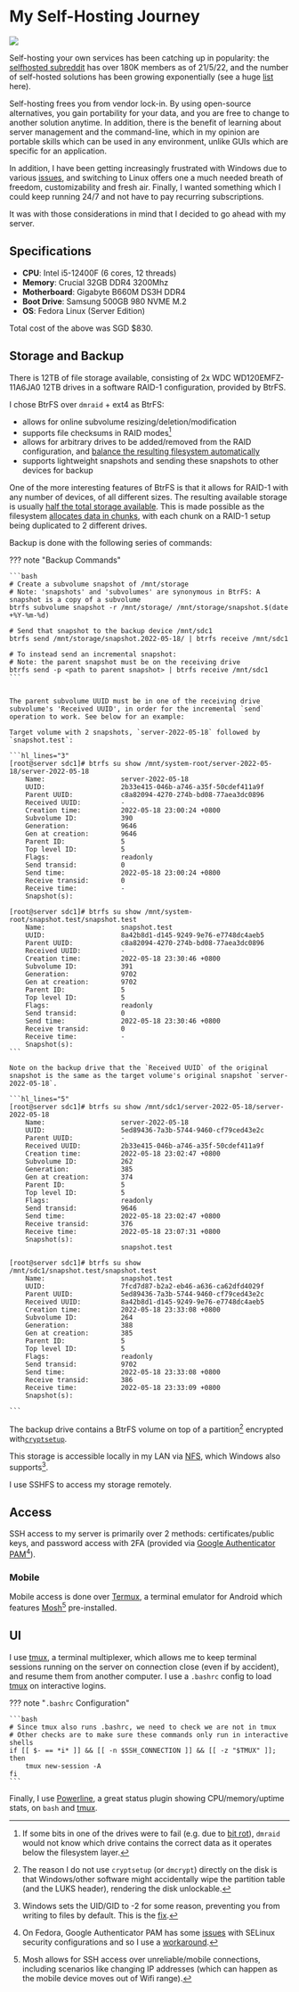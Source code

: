 # My Self-Hosting Journey

![](../static/images/2022-05-22/neofetch.jpg)

Self-hosting your own services has been catching up in popularity: the [selfhosted subreddit][selfhosted] has over 180K members as of 21/5/22, and the number of self-hosted solutions has been growing exponentially (see a huge [list][awesome-selfhosted] here).

Self-hosting frees you from vendor lock-in. By using open-source alternatives, you gain portability for your data, and you are free to change to another solution anytime. In addition, there is the benefit of learning about server management and the command-line, which in my opinion are portable skills which can be used in any environment, unlike GUIs which are specific for an application.

In addition, I have been getting increasingly frustrated with Windows due to various [issues](2022-02-27-my-computing-philosophy.md#stable-open-source-environment), and switching to Linux offers one a much needed breath of freedom, customizability and fresh air. Finally, I wanted something which I could keep running 24/7 and not have to pay recurring subscriptions.

It was with those considerations in mind that I decided to go ahead with my server.

## Specifications


- **CPU**: Intel i5-12400F (6 cores, 12 threads)
- **Memory**: Crucial 32GB DDR4 3200Mhz
- **Motherboard**: Gigabyte B660M DS3H DDR4
- **Boot Drive**: Samsung 500GB 980 NVME M.2
- **OS**: Fedora Linux (Server Edition)

Total cost of the above was SGD $830.

## Storage and Backup

There is 12TB of file storage available, consisting of 2x WDC WD120EMFZ-11A6JA0 12TB drives in a software RAID-1 configuration, provided by BtrFS.

I chose BtrFS over `dmraid` + ext4 as BtrFS:

- allows for online subvolume resizing/deletion/modification
- supports file checksums in RAID modes[^bit-rot]
- allows for arbitrary drives to be added/removed from the RAID configuration, and [balance the resulting filesystem automatically][btrfs-adding-new-devices]
- supports lightweight snapshots and sending these snapshots to other devices for backup

One of the more interesting features of BtrFS is that it allows for RAID-1 with any number of devices, of all different sizes. The resulting available storage is usually [half the total storage available][btrfs-storage]. This is made possible as the filesystem [allocates data in chunks][btrfs-data-allocation], with each chunk on a RAID-1 setup being duplicated to 2 different drives.

Backup is done with the following series of commands:

??? note "Backup Commands"

    ```bash
    # Create a subvolume snapshot of /mnt/storage
    # Note: 'snapshots' and 'subvolumes' are synonymous in BtrFS: A snapshot is a copy of a subvolume
    btrfs subvolume snapshot -r /mnt/storage/ /mnt/storage/snapshot.$(date +%Y-%m-%d)

    # Send that snapshot to the backup device /mnt/sdc1
    btrfs send /mnt/storage/snapshot.2022-05-18/ | btrfs receive /mnt/sdc1 

    # To instead send an incremental snapshot:
    # Note: the parent snapshot must be on the receiving drive
    btrfs send -p <path to parent snapshot> | btrfs receive /mnt/sdc1
    ```


    The parent subvolume UUID must be in one of the receiving drive subvolume's 'Received UUID', in order for the incremental `send` operation to work. See below for an example:

    Target volume with 2 snapshots, `server-2022-05-18` followed by `snapshot.test`:
    
    ```hl_lines="3"
    [root@server sdc1]# btrfs su show /mnt/system-root/server-2022-05-18/server-2022-05-18
        Name:                   server-2022-05-18
        UUID:                   2b33e415-046b-a746-a35f-50cdef411a9f
        Parent UUID:            c8a82094-4270-274b-bd08-77aea3dc0896
        Received UUID:          -
        Creation time:          2022-05-18 23:00:24 +0800
        Subvolume ID:           390
        Generation:             9646
        Gen at creation:        9646
        Parent ID:              5
        Top level ID:           5
        Flags:                  readonly
        Send transid:           0
        Send time:              2022-05-18 23:00:24 +0800
        Receive transid:        0
        Receive time:           -
        Snapshot(s):

    [root@server sdc1]# btrfs su show /mnt/system-root/snapshot.test/snapshot.test
        Name:                   snapshot.test
        UUID:                   8a42b8d1-d145-9249-9e76-e7748dc4aeb5
        Parent UUID:            c8a82094-4270-274b-bd08-77aea3dc0896
        Received UUID:          -
        Creation time:          2022-05-18 23:30:46 +0800
        Subvolume ID:           391
        Generation:             9702
        Gen at creation:        9702
        Parent ID:              5
        Top level ID:           5
        Flags:                  readonly
        Send transid:           0
        Send time:              2022-05-18 23:30:46 +0800
        Receive transid:        0
        Receive time:           -
        Snapshot(s):
    ```
   
    Note on the backup drive that the `Received UUID` of the original snapshot is the same as the target volume's original snapshot `server-2022-05-18`.
   
    ```hl_lines="5"
    [root@server sdc1]# btrfs su show /mnt/sdc1/server-2022-05-18/server-2022-05-18
        Name:                   server-2022-05-18
        UUID:                   5ed89436-7a3b-5744-9460-cf79ced43e2c
        Parent UUID:            -
        Received UUID:          2b33e415-046b-a746-a35f-50cdef411a9f
        Creation time:          2022-05-18 23:02:47 +0800
        Subvolume ID:           262
        Generation:             385
        Gen at creation:        374
        Parent ID:              5
        Top level ID:           5
        Flags:                  readonly
        Send transid:           9646
        Send time:              2022-05-18 23:02:47 +0800
        Receive transid:        376
        Receive time:           2022-05-18 23:07:31 +0800
        Snapshot(s):
                                snapshot.test
    
    [root@server sdc1]# btrfs su show /mnt/sdc1/snapshot.test/snapshot.test
        Name:                   snapshot.test
        UUID:                   7fcd7d87-b2a2-eb46-a636-ca62dfd4029f
        Parent UUID:            5ed89436-7a3b-5744-9460-cf79ced43e2c
        Received UUID:          8a42b8d1-d145-9249-9e76-e7748dc4aeb5
        Creation time:          2022-05-18 23:33:08 +0800
        Subvolume ID:           264
        Generation:             388
        Gen at creation:        385
        Parent ID:              5
        Top level ID:           5
        Flags:                  readonly
        Send transid:           9702
        Send time:              2022-05-18 23:33:08 +0800
        Receive transid:        386
        Receive time:           2022-05-18 23:33:09 +0800
        Snapshot(s):

    ```

The backup drive contains a BtrFS volume on top of a partition[^cryptsetup-partition] encrypted with[`cryptsetup`][cryptsetup].

This storage is accessible locally in my LAN via [NFS][nfs], which Windows also supports[^nfs-issues].

I use SSHFS to access my storage remotely.

## Access

SSH access to my server is primarily over 2 methods: certificates/public keys, and password access with 2FA (provided via [Google Authenticator PAM][google-authenticator-pam][^pam-issues]).

### Mobile

Mobile access is done over [Termux][termux], a terminal emulator for Android which features [Mosh][mosh][^mosh] pre-installed.

## UI

I use [tmux][tmux], a terminal multiplexer, which allows me to keep terminal sessions running on the server on connection close (even if by accident), and resume them from another computer. I use a `.bashrc` config to load [tmux][tmux] on interactive logins.

??? note "`.bashrc` Configuration"

    ```bash
    # Since tmux also runs .bashrc, we need to check we are not in tmux
    # Other checks are to make sure these commands only run in interactive shells
    if [[ $- == *i* ]] && [[ -n $SSH_CONNECTION ]] && [[ -z "$TMUX" ]]; then
        tmux new-session -A
    fi
    ```

Finally, I use [Powerline][powerline], a great status plugin showing CPU/memory/uptime stats, on `bash` and [tmux][tmux].

[btrfs-storage]: https://btrfs.wiki.kernel.org/index.php/FAQ#How_much_space_do_I_get_with_unequal_devices_in_RAID-1_mode.3F
[btrfs-data-allocation]: https://btrfs.wiki.kernel.org/index.php/SysadminGuide#Data_usage_and_allocation
[btrfs-adding-new-devices]: https://btrfs.wiki.kernel.org/index.php/Using_Btrfs_with_Multiple_Devices#Adding_new_devices
[selfhosted]: https://www.reddit.com/r/selfhosted/
[awesome-selfhosted]: https://github.com/awesome-selfhosted/awesome-selfhosted
[cryptsetup]: https://gitlab.com/cryptsetup/cryptsetup/-/wikis/FrequentlyAskedQuestions
[nfs]: https://en.wikipedia.org/wiki/Network_File_System
[google-authenticator-pam]: https://github.com/google/google-authenticator-libpam
[termux]: https://termux.com/
[mosh]: https://mosh.org/
[tmux]: https://github.com/tmux/tmux/wiki
[powerline]: https://github.com/powerline/powerline

[^bit-rot]: If some bits in one of the drives were to fail (e.g. due to [bit rot](https://en.wikipedia.org/wiki/Bit_rot)), `dmraid` would not know which drive contains the correct data as it operates below the filesystem layer.
[^cryptsetup-partition]: The reason I do not use `cryptsetup` (or `dmcrypt`) directly on the disk is that Windows/other software might accidentally wipe the partition table (and the LUKS header), rendering the disk unlockable.
[^nfs-issues]: Windows sets the UID/GID to -2 for some reason, preventing you from writing to files by default. This is the [fix](https://rotelok.com/enablefix-write-permissions-on-a-nfs-share-mounted-on-windows-10/).
[^pam-issues]: On Fedora, Google Authenticator PAM has some [issues](https://github.com/google/google-authenticator-libpam/issues/101) with SELinux security configurations and so I use a [workaround](https://github.com/google/google-authenticator-libpam/issues/101#issuecomment-997533681).
[^mosh]: Mosh allows for SSH access over unreliable/mobile connections, including scenarios like changing IP addresses (which can happen as the mobile device moves out of Wifi range).